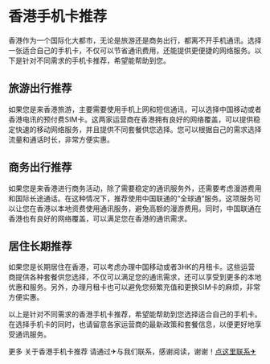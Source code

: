 # 香港手机卡推荐

香港作为一个国际化大都市，无论是旅游还是商务出行，都离不开手机通讯。选择一张适合自己的手机卡，不仅可以节省通讯费用，还能提供更便捷的网络服务。以下是针对不同需求的手机卡推荐，希望能帮助到您。

## 旅游出行推荐
如果您是来香港旅游，主要需要使用手机上网和短信通讯，可以选择中国移动或者香港电讯的预付费SIM卡。这两家运营商在香港拥有良好的网络覆盖，可以提供稳定快速的移动网络服务，并且提供不同套餐供您选择。您可以根据自己的需求选择流量和通话时长，非常方便实惠。

## 商务出行推荐
如果您是来香港进行商务活动，除了需要稳定的通讯服务外，还需要考虑漫游费用和国际长途通话。在这种情况下，推荐使用中国联通的“全球通”服务。这项服务可以让您在香港以本地资费使用通讯服务，避免高额的漫游费用。同时，中国联通在香港也有良好的网络覆盖，可以满足您在香港的通讯需求。

## 居住长期推荐
如果您是长期居住在香港，可以考虑办理中国移动或者3HK的月租卡。这些运营商提供各种套餐供您选择，不仅可以满足您的通讯需求，还可以享受到更多的本地优惠和服务。另外，办理月租卡也可以避免您频繁充值和更换SIM卡的麻烦，非常方便实惠。

以上是针对不同需求的香港手机卡推荐，希望能帮助到您选择适合自己的手机卡。在选择手机卡的同时，也请留意各家运营商的最新政策和套餐信息，以便更好地享受通讯服务。

更多 关于香港手机卡推荐 请通过✈与我们联系，感谢阅读，谢谢！[点这里联系✈](https://k02.cc)